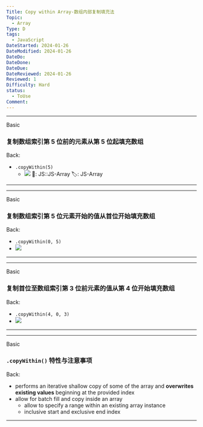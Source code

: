 ```yaml
---
Title: Copy within Array-数组内部复制填充法
Topic:
  - Array
Type: D
tags:
  - JavaScript
DateStarted: 2024-01-26
DateModified: 2024-01-26
DateDo: 
DateDone: 
DateDue: 
DateReviewed: 2024-01-26
Reviewed: 1
Difficulty: Hard
status:
  - ToUse
Comment:
---
```

***
Basic
### 复制数组索引第 5 位前的元素从第 5 位起填充数组
Back:
- `.copyWithin(5)` 
    - ![](Paste%20image%201691247899277image.png)
📌: JS::JS-Array 
🏷️: JS-Array 
<!--ID: 1706600287342-->
****

***
Basic
### 复制数组索引第 5 位元素开始的值从首位开始填充数组
Back:  
- `.copyWithin(0, 5)`
- ![](Copy%20within%20Array-数组内部复制填充法.png)
<!--ID: 1706600287345-->
****

***
Basic
### 复制首位至数组索引第 3 位前元素的值从第 4 位开始填充数组
Back:  
- `.copyWithin(4, 0, 3)`
- ![](1691247976103.png)
<!--ID: 1706600287348-->
****

***
Basic
### `.copyWithin()` 特性与注意事项
Back:  
- performs an iterative shallow copy of some of the array and **overwrites existing values** beginning at the provided index
- allow for batch fill and copy inside an array
    - allow to specify a range within an existing array instance
    - inclusive start and exclusive end index
<!--ID: 1706600287351-->
****
<!--SR:!2024-01-30,1,230-->
